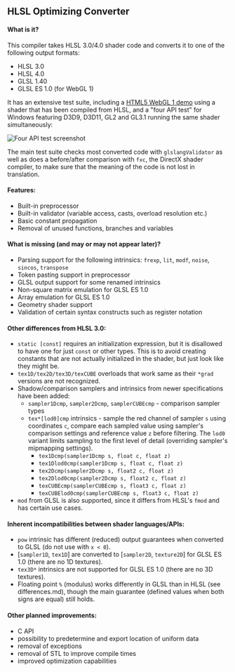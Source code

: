 ## HLSL Optimizing Converter

#### What is it?

This compiler takes HLSL 3.0/4.0 shader code and converts it to one of the following output formats:

* HLSL 3.0
* HLSL 4.0
* GLSL 1.40
* GLSL ES 1.0 (for WebGL 1)

It has an extensive test suite, including a [HTML5 WebGL 1 demo](http://archo.work/html5-hlsloptconvtest.htm) using a shader that has been compiled from HLSL, and a "four API test" for Windows featuring D3D9, D3D11, GL2 and GL3.1 running the same shader simultaneously:

![Four API test screenshot](http://archo.work/lib/host/hlsloptconv-screenshot-min.png)

The main test suite checks most converted code with `glslangValidator` as well as does a before/after comparison with `fxc`, the DirectX shader compiler, to make sure that the meaning of the code is not lost in translation.

#### Features:

* Built-in preprocessor
* Built-in validator (variable access, casts, overload resolution etc.)
* Basic constant propagation
* Removal of unused functions, branches and variables

#### What is missing (and may or may not appear later)?

* Parsing support for the following intrinsics: `frexp`, `lit`, `modf`, `noise`, `sincos`, `transpose`
* Token pasting support in preprocessor
* GLSL output support for some renamed intrinsics
* Non-square matrix emulation for GLSL ES 1.0
* Array emulation for GLSL ES 1.0
* Geometry shader support
* Validation of certain syntax constructs such as register notation

#### Other differences from HLSL 3.0:

* `static [const]` requires an initialization expression, but it is disallowed to have one for just `const` or other types. This is to avoid creating constants that are not actually initialized in the shader, but just look like they might be.
* `tex1D/tex2D/tex3D/texCUBE` overloads that work same as their `*grad` versions are not recognized.
* Shadow/comparison samplers and intrinsics from newer specifications have been added:
  * `sampler1Dcmp`, `sampler2Dcmp`, `samplerCUBEcmp` - comparison sampler types
  * `tex*[lod0]cmp` intrinsics - sample the red channel of sampler `s` using coordinates `c`, compare each sampled value using sampler's comparison settings and reference value `z` before filtering. The `lod0` variant limits sampling to the first level of detail (overriding sampler's mipmapping settings).
    * `tex1Dcmp(sampler1Dcmp s, float c, float z)`
    * `tex1Dlod0cmp(sampler1Dcmp s, float c, float z)`
    * `tex2Dcmp(sampler2Dcmp s, float2 c, float z)`
    * `tex2Dlod0cmp(sampler2Dcmp s, float2 c, float z)`
    * `texCUBEcmp(samplerCUBEcmp s, float3 c, float z)`
    * `texCUBElod0cmp(samplerCUBEcmp s, float3 c, float z)`
* `mod` from GLSL is also supported, since it differs from HLSL's `fmod` and has certain use cases.

#### Inherent incompatibilities between shader languages/APIs:

* `pow` intrinsic has different (reduced) output guarantees when converted to GLSL (do not use with `x < 0`).
* [`sampler1D`, `tex1D`] are converted to [`sampler2D`, `texture2D`] for GLSL ES 1.0 (there are no 1D textures).
* `tex3D*` intrinsics are not supported for GLSL ES 1.0 (there are no 3D textures).
* Floating point `%` (modulus) works differently in GLSL than in HLSL (see differences.md), though the main guarantee (defined values when both signs are equal) still holds.

#### Other planned improvements:

* C API
* possibility to predetermine and export location of uniform data
* removal of exceptions
* removal of STL to improve compile times
* improved optimization capabilities
